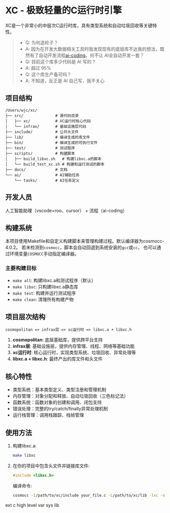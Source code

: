 # XC - 极致轻量的C运行时引擎

XC是一个非常小的中层次C运行时库，具有类型系统和自动垃圾回收等关键特性。

>- Q: 为何造轮子？
>- A: 因为在开发大数据相关工具时我发现现有的底层库不达我的想法，既然有了自动开发流程[ai-coding](https://github.com/wanjochan/ai-coding)，何不让 AI全自动开发一套？
>- Q: 目前这个库多少代码是 AI 写的？
>- A: 超过 95%
>- Q: 这个库生产备可吗？
>- A: 不知道，反正是 AI 自己写，我不关心

## 项目结构

```
/Users/wjc/xc/
├── src/              # 源代码目录
│   ├── xc/           # XC运行时核心代码
│   └── infrax/       # 基础设施层代码
├── include/          # 公共头文件
├── lib/              # 编译生成的库文件
├── bin/              # 编译生成的可执行文件
├── test/             # 测试程序
├── scripts/          # 构建脚本
│   ├── build_libxc.sh   # 构建libxc.a的脚本
│   └── build_test_xc.sh # 构建和运行测试的脚本
├── docs/             # 文档
└── ai/               # AI辅助任务
    └── tasks/        # AI任务定义
```

## 开发人员

人工智能助理（vscode+roo、cursor） + 流程（ai-coding）

## 构建系统

本项目使用Makefile和自定义构建脚本来管理构建过程。默认编译器为cosmocc-4.0.2。
若未检测到`cosmocc`，脚本会自动回退到系统安装的`gcc`或`cc`，
也可以通过环境变量`COSMOCC`手动指定编译器。

### 主要构建目标

- `make all`: 构建libxc.a和测试程序（默认）
- `make libxc`: 只构建libxc.a静态库
- `make test`: 构建并运行测试程序
- `make clean`: 清理所有构建产物

## 项目层次结构

```
cosmopolitan => infrax层 => xc运行时 => libxc.a + libxc.h
```

1. **cosmopolitan**: 底层基础库，提供跨平台支持
2. **infrax层**: 基础设施层，提供内存管理、线程、网络等基础功能
3. **xc运行时**: 核心运行时，实现类型系统、垃圾回收、异常处理等
4. **libxc.a + libxc.h**: 最终产出的库文件和头文件

## 核心特性

- 类型系统：基本类型定义、类型注册和管理机制
- 内存管理：对象分配和释放、自动垃圾回收（三色标记法）
- 函数系统：函数对象的创建和调用、闭包支持
- 错误处理：完整的try/catch/finally异常处理机制
- 运行栈管理：调用栈跟踪、栈帧管理

## 使用方法

1. 构建libxc.a:
   ```bash
   make libxc
   ```

2. 在你的项目中包含头文件并链接库文件:
   ```c
   #include <libxc.h>
   ```

   编译命令:
   ```bash
   cosmocc -I/path/to/xc/include your_file.c -L/path/to/xc/lib -lxc -o your_program
   ```
ext c high level var sys lib
